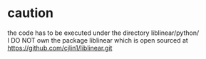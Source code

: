 # caution
the code has to be executed under the directory liblinear/python/  
I DO NOT own the package liblinear which is open sourced at https://github.com/cjlin1/liblinear.git
